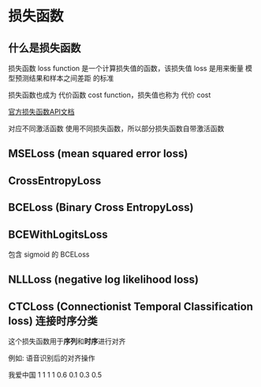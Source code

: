 # 损失函数

## 什么是损失函数

损失函数 loss function 是一个计算损失值的函数，该损失值 loss 是用来衡量 模型预测结果和样本之间差距 的标准

损失函数也成为 代价函数 cost function，损失值也称为 代价 cost


[官方损失函数API文档](https://pytorch.org/docs/stable/nn.html#loss-functions)

对应不同激活函数 使用不同损失函数，所以部分损失函数自带激活函数

## MSELoss (mean squared error loss)

## CrossEntropyLoss

## BCELoss (Binary Cross EntropyLoss)

## BCEWithLogitsLoss

包含 sigmoid 的 BCELoss

## NLLLoss (negative log likelihood loss)

## CTCLoss (Connectionist Temporal Classification loss) 连接时序分类

这个损失函数用于**序列**和**时序**进行对齐

例如: 语音识别后的对齐操作

我爱中国
1 1 1 1
0.6 0.1 0.3 0.5

